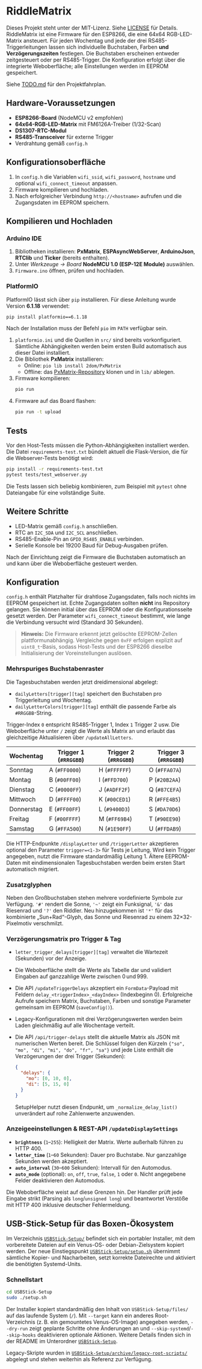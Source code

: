 # RiddleMatrix

Dieses Projekt steht unter der MIT-Lizenz. Siehe [LICENSE](LICENSE) für Details.
RiddleMatrix ist eine Firmware für den ESP8266, die eine 64x64 RGB-LED-Matrix ansteuert. Für jeden Wochentag und jede der drei RS485-Triggerleitungen lassen sich individuelle Buchstaben, Farben **und Verzögerungszeiten** festlegen. Die Buchstaben erscheinen entweder zeitgesteuert oder per RS485-Trigger. Die Konfiguration erfolgt über die integrierte Weboberfläche; alle Einstellungen werden im EEPROM gespeichert.

Siehe [TODO.md](TODO.md) für den Projektfahrplan.

## Hardware-Voraussetzungen

- **ESP8266-Board** (NodeMCU v2 empfohlen)
- **64x64-RGB-LED-Matrix** mit FM6126A-Treiber (1/32-Scan)
- **DS1307-RTC-Modul**
- **RS485-Transceiver** für externe Trigger
- Verdrahtung gemäß `config.h`

## Konfigurationsoberfläche

1. In `config.h` die Variablen `wifi_ssid`, `wifi_password`, `hostname` und optional `wifi_connect_timeout` anpassen.
2. Firmware kompilieren und hochladen.
3. Nach erfolgreicher Verbindung `http://<hostname>` aufrufen und die Zugangsdaten im EEPROM speichern.

## Kompilieren und Hochladen

### Arduino IDE

1. Bibliotheken installieren: **PxMatrix**, **ESPAsyncWebServer**, **ArduinoJson**, **RTClib** und **Ticker** (bereits enthalten).
2. Unter *Werkzeuge → Board* **NodeMCU 1.0 (ESP-12E Module)** auswählen.
3. `Firmware.ino` öffnen, prüfen und hochladen.

### PlatformIO

PlatformIO lässt sich über `pip` installieren. Für diese Anleitung wurde Version
**6.1.18** verwendet:

```bash
pip install platformio==6.1.18
```

Nach der Installation muss der Befehl `pio` im `PATH` verfügbar sein.

1. `platformio.ini` und die Quellen in `src/` sind bereits vorkonfiguriert. Sämtliche
   Abhängigkeiten werden beim ersten Build automatisch aus dieser Datei
   installiert.
2. Die Bibliothek **PxMatrix** installieren:
   - Online: `pio lib install 2dom/PxMatrix`
   - Offline: das [PxMatrix-Repository](https://github.com/2dom/PxMatrix) klonen und in `lib/` ablegen.
3. Firmware kompilieren:
   ```bash
   pio run
   ```
4. Firmware auf das Board flashen:
   ```bash
   pio run -t upload
   ```

## Tests

Vor den Host-Tests müssen die Python-Abhängigkeiten installiert werden. Die Datei
`requirements-test.txt` bündelt aktuell die Flask-Version, die für die Webserver-Tests
benötigt wird:

```bash
pip install -r requirements-test.txt
pytest tests/test_webserver.py
```

Die Tests lassen sich beliebig kombinieren, zum Beispiel mit `pytest` ohne
Dateiangabe für eine vollständige Suite.

## Weitere Schritte

- LED-Matrix gemäß `config.h` anschließen.
- RTC an `I2C_SDA` und `I2C_SCL` anschließen.
- RS485-Enable-Pin an `GPIO_RS485_ENABLE` verbinden.
- Serielle Konsole bei 19200 Baud für Debug-Ausgaben prüfen.

Nach der Einrichtung zeigt die Firmware die Buchstaben automatisch an und kann über die Weboberfläche gesteuert werden.

## Konfiguration

`config.h` enthält Platzhalter für drahtlose Zugangsdaten, falls noch nichts im EEPROM gespeichert ist. Echte Zugangsdaten sollten **nicht** ins Repository gelangen. Sie können initial über das EEPROM oder die Konfigurationsseite gesetzt werden. Der Parameter `wifi_connect_timeout` bestimmt, wie lange die Verbindung versucht wird (Standard 30 Sekunden).

> **Hinweis:** Die Firmware erkennt jetzt gelöschte EEPROM-Zellen plattformunabhängig. Vergleiche gegen `0xFF` erfolgen explizit auf `uint8_t`-Basis, sodass Host-Tests und der ESP8266 dieselbe Initialisierung der Voreinstellungen auslösen.

### Mehrspuriges Buchstabenraster

Die Tagesbuchstaben werden jetzt dreidimensional abgelegt:

- `dailyLetters[trigger][tag]` speichert den Buchstaben pro Triggerleitung und Wochentag.
- `dailyLetterColors[trigger][tag]` enthält die passende Farbe als `#RRGGBB`-String.

Trigger-Index `0` entspricht RS485-Trigger 1, Index `1` Trigger 2 usw. Die Weboberfläche unter `/` zeigt die Werte als Matrix an und erlaubt das gleichzeitige Aktualisieren über `/updateAllLetters`.

| Wochentag   | Trigger 1 (`#RRGGBB`) | Trigger 2 (`#RRGGBB`) | Trigger 3 (`#RRGGBB`) |
|-------------|-----------------------|-----------------------|-----------------------|
| Sonntag     | A (`#FF0000`)         | H (`#FFFFFF`)         | O (`#FFA07A`)         |
| Montag      | B (`#00FF00`)         | I (`#FFD700`)         | P (`#20B2AA`)         |
| Dienstag    | C (`#0000FF`)         | J (`#ADFF2F`)         | Q (`#87CEFA`)         |
| Mittwoch    | D (`#FFFF00`)         | K (`#00CED1`)         | R (`#FFE4B5`)         |
| Donnerstag  | E (`#FF00FF`)         | L (`#9400D3`)         | S (`#DA70D6`)         |
| Freitag     | F (`#00FFFF`)         | M (`#FF69B4`)         | T (`#90EE90`)         |
| Samstag     | G (`#FFA500`)         | N (`#1E90FF`)         | U (`#FFDAB9`)         |

Die HTTP-Endpunkte `/displayLetter` und `/triggerLetter` akzeptieren optional den Parameter `trigger=<1-3>` für Tests je Leitung. Wird kein Trigger angegeben, nutzt die Firmware standardmäßig Leitung 1. Ältere EEPROM-Daten mit eindimensionalen Tagesbuchstaben werden beim ersten Start automatisch migriert.

### Zusatzglyphen

Neben den Großbuchstaben stehen mehrere vordefinierte Symbole zur Verfügung. `'#'` rendert die Sonne, `'~'` zeigt ein Funksignal, `'&'` das Riesenrad und `'?'` den Riddler. Neu hinzugekommen ist `'*'` für das kombinierte „Sun+Rad“-Glyph, das Sonne und Riesenrad zu einem 32×32-Pixelmotiv verschmilzt.

### Verzögerungsmatrix pro Trigger & Tag

- `letter_trigger_delays[trigger][tag]` verwaltet die Wartezeit (Sekunden) vor der Anzeige.
- Die Weboberfläche stellt die Werte als Tabelle dar und validiert Eingaben auf ganzzahlige Werte zwischen 0 und 999.
- Die API `/updateTriggerDelays` akzeptiert ein `FormData`-Payload mit Feldern `delay_<triggerIndex>_<dayIndex>` (Indexbeginn 0). Erfolgreiche Aufrufe speichern Matrix, Buchstaben, Farben und sonstige Parameter gemeinsam im EEPROM (`saveConfig()`).
- Legacy-Konfigurationen mit drei Verzögerungswerten werden beim Laden gleichmäßig auf alle Wochentage verteilt.
- Die API `/api/trigger-delays` stellt die aktuelle Matrix als JSON mit numerischen Werten bereit. Die Schlüssel folgen den Kürzeln
  `{"so", "mo", "di", "mi", "do", "fr", "sa"}` und jede Liste enthält die Verzögerungen der drei Trigger (Sekunden):

  ```json
  {
    "delays": {
      "mo": [0, 10, 0],
      "di": [5, 15, 0]
    }
  }
  ```

  SetupHelper nutzt diesen Endpunkt, um `_normalize_delay_list()` unverändert auf rohe Zahlenwerte anzuwenden.

### Anzeigeeinstellungen & REST-API `/updateDisplaySettings`

- **`brightness`** (`1`–`255`): Helligkeit der Matrix. Werte außerhalb führen zu HTTP 400.
- **`letter_time`** (`1`–`60` Sekunden): Dauer pro Buchstabe. Nur ganzzahlige Sekunden werden akzeptiert.
- **`auto_interval`** (`30`–`600` Sekunden): Intervall für den Automodus.
- **`auto_mode`** (optional): `on`, `off`, `true`, `false`, `1` oder `0`. Nicht angegebene Felder deaktivieren den Automodus.

Die Weboberfläche weist auf diese Grenzen hin. Der Handler prüft jede Eingabe strikt (Parsing als `long`/`unsigned long`) und beantwortet Verstöße mit HTTP 400 inklusive deutscher Fehlermeldung.

## USB-Stick-Setup für das Boxen-Ökosystem

Im Verzeichnis [`USBStick-Setup/`](USBStick-Setup) befindet sich ein portabler Installer, mit dem vorbereitete Dateien auf ein Venus-OS- oder Debian-Zielsystem kopiert werden. Der neue Einstiegspunkt [`USBStick-Setup/setup.sh`](USBStick-Setup/setup.sh) übernimmt sämtliche Kopier- und Nacharbeiten, setzt korrekte Dateirechte und aktiviert die benötigten Systemd-Units.

### Schnellstart

```bash
cd USBStick-Setup
sudo ./setup.sh
```

Der Installer kopiert standardmäßig den Inhalt von `USBStick-Setup/files/` auf das laufende System (`/`). Mit `--target` kann ein anderes Root-Verzeichnis (z. B. ein gemountetes Venus-OS-Image) angegeben werden, `--dry-run` zeigt geplante Schritte ohne Änderungen an und `--skip-systemd`/`--skip-hooks` deaktivieren optionale Aktionen. Weitere Details finden sich in der README im Unterordner [`USBStick-Setup`](USBStick-Setup).

Legacy-Skripte wurden in [`USBStick-Setup/archive/legacy-root-scripts/`](USBStick-Setup/archive/legacy-root-scripts) abgelegt und stehen weiterhin als Referenz zur Verfügung.

